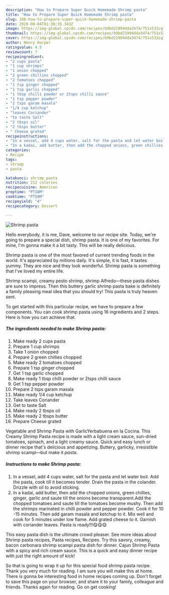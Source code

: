 ```yaml
---
description: "How to Prepare Super Quick Homemade Shrimp pasta"
title: "How to Prepare Super Quick Homemade Shrimp pasta"
slug: 166-how-to-prepare-super-quick-homemade-shrimp-pasta
date: 2020-08-04T01:38:35.343Z
image: https://img-global.cpcdn.com/recipes/b9bd21994dda3474/751x532cq70/shrimp-pasta-recipe-main-photo.jpg
thumbnail: https://img-global.cpcdn.com/recipes/b9bd21994dda3474/751x532cq70/shrimp-pasta-recipe-main-photo.jpg
cover: https://img-global.cpcdn.com/recipes/b9bd21994dda3474/751x532cq70/shrimp-pasta-recipe-main-photo.jpg
author: Henry Harper
ratingvalue: 4.5
reviewcount: 7
recipeingredient:
- "2 cups pasta"
- "1 cup shrimps"
- "1 onion chopped"
- "2 green chillies chopped"
- "2 tomatoes chopped"
- "1 tsp ginger chopped"
- "1 tsp garlic chopped"
- "1 tbsp chilli powder or 2tsps chilli sauce"
- "1 tsp pepper powder"
- "2 tsps garam masala"
- "1/4 cup ketchup"
- "leaves Coriander"
- "to taste Salt"
- "2 tbsps oil"
- "2 tbsps butter"
- " Cheese grated"
recipeinstructions:
- "In a vessel, add 4 cups water, salt for the pasta and let water boil. Add the pasta, cook till it becomes tender. Drain the pasta in the colander. Drizzle with oil to avoid sticking."
- "In a kadai, add butter, then add the chopped onions, green chillies, ginger, garlic and saute till the onions become transparent.Add the chopped tomatoes and saute till the tomatoes become mushy. Then add the shrimps marinated in chilli powder and pepper powder. Cook it for 10 -15 minutes. Then add garam masala and ketchup to it. Mix well and cook for 5 minutes under low flame. Add grated cheese to it. Garnish with coriander leaves. Pasta is ready!!!😋😋😋"
categories:
- Recipe
tags:
- shrimp
- pasta

katakunci: shrimp pasta 
nutrition: 212 calories
recipecuisine: American
preptime: "PT18M"
cooktime: "PT50M"
recipeyield: "4"
recipecategory: Dessert

---
```



![Shrimp pasta](https://img-global.cpcdn.com/recipes/b9bd21994dda3474/751x532cq70/shrimp-pasta-recipe-main-photo.jpg)

Hello everybody, it is me, Dave, welcome to our recipe site. Today, we're going to prepare a special dish, shrimp pasta. It is one of my favorites. For mine, I'm gonna make it a bit tasty. This will be really delicious.

Shrimp pasta is one of the most favored of current trending foods in the world. It's appreciated by millions daily. It's simple, it is fast, it tastes yummy. They are nice and they look wonderful. Shrimp pasta is something that I've loved my entire life.

Shrimp scampi, creamy pesto shrimp, shrimp Alfredo—these pasta dishes are sure to impress. Then this buttery garlic shrimp pasta bake is definitely a family pleasing meal idea that you should try! This pasta is truly heaven sent.


To get started with this particular recipe, we have to prepare a few components. You can cook shrimp pasta using 16 ingredients and 2 steps. Here is how you can achieve that.

<!--inarticleads1-->

##### The ingredients needed to make Shrimp pasta:

1. Make ready 2 cups pasta
1. Prepare 1 cup shrimps
1. Take 1 onion chopped
1. Prepare 2 green chillies chopped
1. Make ready 2 tomatoes chopped
1. Prepare 1 tsp ginger chopped
1. Get 1 tsp garlic chopped
1. Make ready 1 tbsp chilli powder or 2tsps chilli sauce
1. Get 1 tsp pepper powder
1. Prepare 2 tsps garam masala
1. Make ready 1/4 cup ketchup
1. Take leaves Coriander
1. Get to taste Salt
1. Make ready 2 tbsps oil
1. Make ready 2 tbsps butter
1. Prepare  Cheese grated


Vegetable and Shrimp Pasta with GarlicYerbabuena en la Cocina. This Creamy Shrimp Pasta recipe is made with a light cream sauce, sun-dried tomatoes, spinach, and a light creamy sauce. Quick and easy lunch or dinner recipe that&#39;s delicious and appetizing. Buttery, garlicky, irresistible shrimp scampi—but make it *pasta*. 

<!--inarticleads2-->

##### Instructions to make Shrimp pasta:

1. In a vessel, add 4 cups water, salt for the pasta and let water boil. Add the pasta, cook till it becomes tender. Drain the pasta in the colander. Drizzle with oil to avoid sticking.
1. In a kadai, add butter, then add the chopped onions, green chillies, ginger, garlic and saute till the onions become transparent.Add the chopped tomatoes and saute till the tomatoes become mushy. Then add the shrimps marinated in chilli powder and pepper powder. Cook it for 10 -15 minutes. Then add garam masala and ketchup to it. Mix well and cook for 5 minutes under low flame. Add grated cheese to it. Garnish with coriander leaves. Pasta is ready!!!😋😋😋


This easy pasta dish is the ultimate crowd pleaser. See more ideas about Shrimp pasta recipes, Pasta recipes, Recipes. Try this savory, creamy, bacon carbonara shrimp scampi pasta dish for dinner. Cajun Shrimp Pasta with a spicy and rich cream sauce. This is a quick and easy dinner recipe with just the right amount of kick! 

So that is going to wrap it up for this special food shrimp pasta recipe. Thank you very much for reading. I am sure you will make this at home. There is gonna be interesting food in home recipes coming up. Don't forget to save this page on your browser, and share it to your family, colleague and friends. Thanks again for reading. Go on get cooking!
